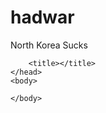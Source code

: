 # hadwar
<!DOCTYPE html>
<html>
	<head> North Korea Sucks

		<title></title>
	</head>
	<body>
		
	</body>
</html>
